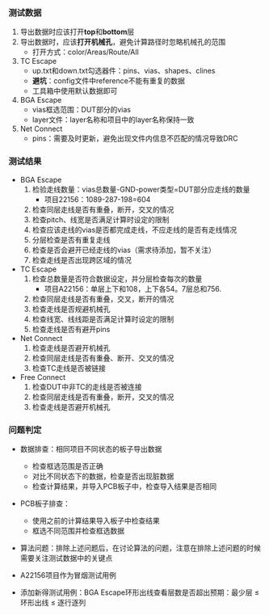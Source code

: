 
### 测试数据
1. 导出数据时应该打开**top**和**bottom**层
2. 导出数据时，应该**打开机械孔**，避免计算路径时忽略机械孔的范围
	- 打开方式：color/Areas/Route/All
3. TC Escape
	- up.txt和down.txt勾选器件：pins、vias、shapes、clines
	- **避坑**：config文件中reference不能有重复的数据
	- 工具箱中使用默认数据即可
4. BGA Escape
	- vias框选范围：DUT部分的vias
	- layer文件：layer名称和项目中的layer名称保持一致
5. Net Connect
	- pins：需要及时更新，避免出现文件内信息不匹配的情况导致DRC

### 测试结果
- BGA Escape
	1. 检验走线数量：vias总数量-GND-power类型=DUT部分应走线的数量
		- 项目22156：1089-287-198=604
	2. 检查同层走线是否有重叠，断开，交叉的情况
	3. 检查pitch、线宽是否满足计算时设定的限制
	4. 检查应该走线的vias是否都完成走线，不应走线的是否有走线情况
	5. 分层检查是否有重复走线
	6. 检查是否会避开已经走线的vias（需求待添加，暂不关注）
	7. 检查走线是否出现跨区域的情况
- TC Escape
	1. 检查总数量是否符合数据设定，并分层检查每次的数量
		- 项目A22156：单层上下和108，上下各54。7层总和756.
	2. 检查同层走线是否有重叠，交叉，断开的情况
	3. 检查走线是否规避机械孔
	4. 检查线宽、线线距是否满足计算时设定的限制
	5. 检查走线是否有避开pins
- Net Connect
	1. 检查走线是否避开机械孔
	2. 检查同层走线是否有重叠、断开、交叉的情况
	3. 检查TC走线是否被链接
- Free Connect
	1. 检查DUT中非TC的走线是否被连接
	2. 检查同层走线是否有重叠，断开，交叉的情况
	3. 检查走线是否避开机械孔

### 问题判定
- 数据排查：相同项目不同状态的板子导出数据
	- 检查框选范围是否正确
	- 对比不同状态下的数据，检查是否出现脏数据
	- 检查计算结果，并导入PCB板子中，检查导入结果是否相同
- PCB板子排查：
	- 使用之前的计算结果导入板子中检查结果
	- 框选不同范围并检查框选数据
- 算法问题：排除上述问题后，在讨论算法的问题，注意在排除上述问题的时候需要关注测试数据中的关键点

- A22156项目作为冒烟测试用例

- 添加新得测试用例：BGA Escape环形出线查看层数是否超出预期：最少层 ≤ 环形出线 ≤ 逐行逐列
